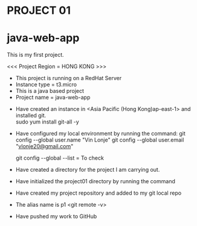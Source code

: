 PROJECT 01
==========

# java-web-app
This is my first project. 

<<< Project Region = HONG KONG >>>

* This project is running on a RedHat Server 
* Instance type = t3.micro 
* This is a java based project  
* Project name = java-web-app 


- Have created an instance in <Asia Pacific (Hong Kong)ap-east-1> and installed git.   
  sudo yum install git-all -y 
- Have configured my local environment by running the command:
  git config --global user.name "Vin Lonje"
  git config --global user.email "vlonje20@gmail.com"

  git config --global --list = To check 

- Have created a directory <project01> for the project I am carrying out. 
- Have initialized the project01 directory by running the <git init> command 
- Have created my project repository and added to my git local repo 
- The alias name is p1 <git remote -v>  
- Have pushed my work to GitHub 
